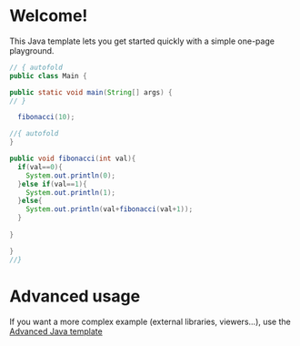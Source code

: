 # Welcome!

This Java template lets you get started quickly with a simple one-page playground.

```java runnable
// { autofold
public class Main {

public static void main(String[] args) {
// }

  fibonacci(10);

//{ autofold
}

public void fibonacci(int val){
  if(val==0){
    System.out.println(0);
  }else if(val==1){
    System.out.println(1);
  }else{
    System.out.println(val+fibonacci(val+1));
  }
  
}

}
//}
```

# Advanced usage

If you want a more complex example (external libraries, viewers...), use the [Advanced Java template](https://tech.io/select-repo/385)
